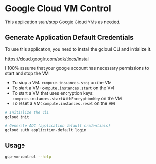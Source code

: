 # Google Cloud VM Control

This application start/stop Google Cloud VMs as needed.

## Generate Application Default Credentials

To use this application, you need to install the gcloud CLI and initialize it.

https://cloud.google.com/sdk/docs/install

I 100% assume that your google account has necessary permissions to start and stop the VM

- To stop a VM: `compute.instances.stop` on the VM
- To start a VM: `compute.instances.start` on the VM
- To start a VM that uses encryption keys: `compute.instances.startWithEncryptionKey` on the VM
- To reset a VM: `compute.instances.reset` on the VM

```bash
# Initialize the cli
gcloud init

# Generate ADC (application default credentials)
gcloud auth application-default login
```

## Usage

```bash
gcp-vm-control --help
```
